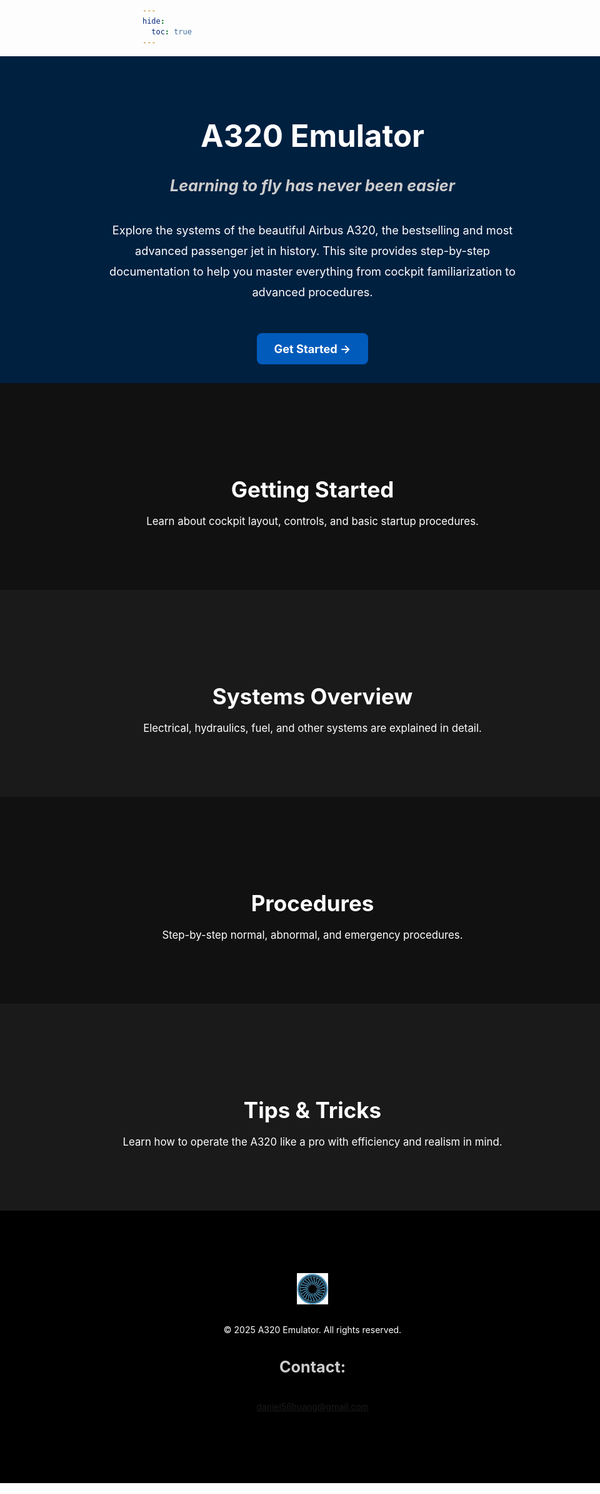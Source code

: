 ```yaml
---
hide:
  toc: true
---
```

<!-- Hero Section (Full Width) -->
<div class="hero-section" style="width:100vw; position:relative; left:50%; margin-left:-50vw; background-image: url('assets/banner.jpg'); background-position: center; background-repeat: no-repeat; background-size: cover; background: linear-gradient(rgba(0,0,0,0.5), rgba(0,0,0,0.5)), url('assets/banner.jpg'); background-color:#004080; color:white; text-align:center; padding:30px 20px;">
  <h1 style="font-size:3.5em; font-weight:bold; margin-bottom:15px;">A320 Emulator</h1>
  <h3 style="font-size:1.8em; font-style:italic; color:#ccc; margin-bottom:40px;">
    Learning to fly has never been easier
  </h3>
  <p style="font-size:1.3em; max-width:700px; margin:0 auto 50px auto; line-height:1.8;">
    Explore the systems of the beautiful Airbus A320, the bestselling and most advanced passenger jet in history. This site provides step-by-step documentation to help you master everything from cockpit familiarization to advanced procedures.
  </p>
  <a href="getting-started/" style="
    display:inline-block;
    background-color:#005bbb;
    color:white;
    padding:14px 28px;
    border-radius:8px;
    font-size:1.3em;
    font-weight:bold;
    text-decoration:none;
    transition: background-color 0.2s ease;">
    Get Started →
  </a>
</div>

<script>
function updateHeroBackground() {
  const hero = document.querySelector('.hero-section');
  const scrollY = window.scrollY;
  hero.style.backgroundPosition = `center ${scrollY * 0.5}px`;
}

// Run on scroll
window.addEventListener('scroll', updateHeroBackground);

// Run once on page load
window.addEventListener('load', updateHeroBackground);
</script>

<!-- Section 1 -->
<div class="section rectangle-1" style="width:100vw; position:relative; left:50%; margin-left:-50vw; background-color:#111; color:white; text-align:center; padding:100px 20px;">
  <h2  class="animated-text" style="font-size:2.5em; margin-bottom:20px;">Getting Started</h2>
  <p   class="animated-text" style="font-size:1.2em; max-width:700px; margin:0 auto;">
    Learn about cockpit layout, controls, and basic startup procedures.
  </p>
</div>

<script>
function animateOnScroll() {
  const elements = document.querySelectorAll('.animated-text');
  
  elements.forEach(el => {
    const rect = el.getBoundingClientRect();
    const windowHeight = window.innerHeight;
    
    // Trigger when element is in the bottom half of the screen
    if(rect.top < windowHeight * 0.8) {
      el.classList.add('in-view');
    }
  });
}

// Run on scroll
window.addEventListener('scroll', animateOnScroll);
// Run on load
window.addEventListener('load', animateOnScroll);
</script>


<!-- Section 2 -->
<div class="section rectangle-2" style="width:100vw; position:relative; left:50%; margin-left:-50vw; background-color:#1a1a1a; color:white; text-align:center; padding:100px 20px;">
  <h2 class="animated-text" style="font-size:2.5em; margin-bottom:20px;">Systems Overview</h2>
  <p class="animated-text" style="font-size:1.2em; max-width:700px; margin:0 auto;">
    Electrical, hydraulics, fuel, and other systems are explained in detail.
  </p>
</div>

<!-- Section 3 -->
<div class="section rectangle-3" style="width:100vw; position:relative; left:50%; margin-left:-50vw; background-color:#111; color:white; text-align:center; padding:100px 20px;">
  <h2 class="animated-text" style="font-size:2.5em; margin-bottom:20px;">Procedures</h2>
  <p class="animated-text" style="font-size:1.2em; max-width:700px; margin:0 auto;">
    Step-by-step normal, abnormal, and emergency procedures.
  </p>
</div>

<!-- Section 4 -->
<div class="section rectangle-4" style="width:100vw; position:relative; left:50%; margin-left:-50vw; background-color:#1a1a1a; color:white; text-align:center; padding:100px 20px;">
  <h2 class="animated-text" style="font-size:2.5em; margin-bottom:20px;">Tips & Tricks</h2>
  <p class="animated-text" style="font-size:1.2em; max-width:700px; margin:0 auto;">
    Learn how to operate the A320 like a pro with efficiency and realism in mind.
  </p>
</div>

<!-- Footer Banner -->
<footer class="footer-banner"style="width:100vw; position:relative; left:50%; margin-left:-50vw; background-color:#000000; color:white; text-align:center; padding:100px 20px;">
  <div class="footer-content">
    <img src="assets/logo.png" alt="A320 Emulator Logo" style="height:50px; margin-bottom:15px;">
    <p>© 2025 A320 Emulator. All rights reserved.</p>
    <h3 style="font-size:1.8em; color:#ccc; margin-bottom:40px;">
    Contact:
    </h3>
    <p><a href="mailto:daniel56huang@gmail.com">daniel56huang@gmail.com</a></p>
  </div>
</footer>

<!-- Section 5 -->
<div class="section rectangle-5 style="width:100vw; position:relative; left:50%; margin-left:-50vw; background-color:#212536; color:white; text-align:center; padding:10px 20px;">
</div>

